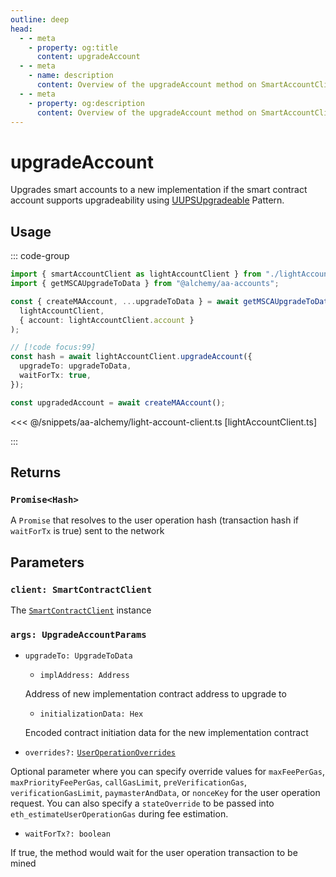 ```yaml
---
outline: deep
head:
  - - meta
    - property: og:title
      content: upgradeAccount
  - - meta
    - name: description
      content: Overview of the upgradeAccount method on SmartAccountClient
  - - meta
    - property: og:description
      content: Overview of the upgradeAccount method on SmartAccountClient
---
```


# upgradeAccount

Upgrades smart accounts to a new implementation if the smart contract account supports upgradeability using [UUPSUpgradeable](https://docs.openzeppelin.com/contracts/4.x/api/proxy#UUPSUpgradeable) Pattern.

## Usage

::: code-group

```ts [example.ts]
import { smartAccountClient as lightAccountClient } from "./lightAccountClient";
import { getMSCAUpgradeToData } from "@alchemy/aa-accounts";

const { createMAAccount, ...upgradeToData } = await getMSCAUpgradeToData(
  lightAccountClient,
  { account: lightAccountClient.account }
);

// [!code focus:99]
const hash = await lightAccountClient.upgradeAccount({
  upgradeTo: upgradeToData,
  waitForTx: true,
});

const upgradedAccount = await createMAAccount();
```

<<< @/snippets/aa-alchemy/light-account-client.ts [lightAccountClient.ts]

:::

## Returns

### `Promise<Hash>`

A `Promise` that resolves to the user operation hash (transaction hash if `waitForTx` is true) sent to the network

## Parameters

### `client: SmartContractClient`

The [`SmartContractClient`](/packages/aa-core/smart-account-client/) instance

### `args: UpgradeAccountParams`

- `upgradeTo: UpgradeToData`

  - `implAddress: Address`

  Address of new implementation contract address to upgrade to

  - `initializationData: Hex`

  Encoded contract initiation data for the new implementation contract

- `overrides?:` [`UserOperationOverrides`](/resources/types#useroperationoverrides)

Optional parameter where you can specify override values for `maxFeePerGas`, `maxPriorityFeePerGas`, `callGasLimit`, `preVerificationGas`, `verificationGasLimit`, `paymasterAndData`, or `nonceKey` for the user operation request. You can also specify a `stateOverride` to be passed into `eth_estimateUserOperationGas` during fee estimation.

- `waitForTx?: boolean`

If true, the method would wait for the user operation transaction to be mined

